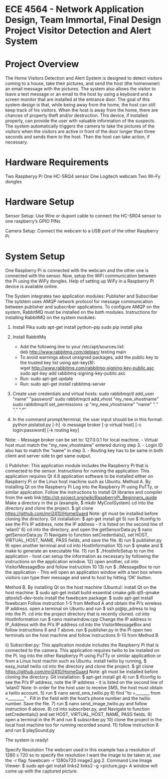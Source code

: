 ECE 4564 - Network Application Design,
Team Immortal, Final Design Project
Visitor Detection and Alert System
===============================

Project Overview
========================
The Home Visitors Detection and Alert System is designed to detect visitors coming to a house, take their pictures, and send the host (the homeowner) an email message with the pictures. The system also allows the visitor to leave a text message or an email to the host by using a keyboard and a screen monitor that are installed at the entrance door. The goal of this system design is that, while being away from the home, the host can still keep track of his visitors.  When the host is away from the home, there are chances of property theft and/or destruction. This device, if installed properly, can provide the user with valuable information of the suspects. The system automatically triggers the camera to take the pictures of the visitors when the visitors are active in front of the door longer than three seconds and sends them to the host. Then the host can take action, if necessary.

Hardware Requirements
========================
Two Raspberyy Pi
One HC-SRQ4 sensor
One Logitech webcam
Two Wi-Fy dongles

Hardware Setup
========================
Sensor Setup:
Use Wire or dupont cable to connect the HC-SR04 sensor to one raspberry’s GPIO PINs

Camera Setup:
Connect the webcam to a USB port of the other Raspberry Pi




System Setup
===============================
One Raspberry Pi is connected with the webcam and the other one is connected with the sensor. Now, setup the WiFi communication between the Pi using the WiFy dongles. Help of setting up WiFy in a Raspberry Pi device is available online.
    
The System integrates two application modules: Publisher and Subscriber
The sytstem uses AMQP network protocol for message communication between publisher and subscriber applications. To configure AMQP on the system, RabbitMQ must be installed on the both modules.
Instructions for installing RabbitMQ on the system modules:
1. Install Pika
    sudo apt-get install python-pip
    sudo pip install pika

2. Install RabbitMq
    - Add the following line to your /etc/apt/sources.list:     
        deb http://www.rabbitmq.com/debian/ testing main
    - To avoid warnings about unsigned packages, add the public key to the trusted key list using apt-key(8):     
        wget http://www.rabbitmq.com/rabbitmq-signing-key-public.asc
        sudo apt-key add rabbitmq-signing-key-public.asc
    - Run:  sudo apt-get update
    - Run: sudo apt-get install rabbitmq-server

3. Create user credentials and virtual hosts:
    sudo rabbitmqctl add_user "name" "password"
    sudo rabbitmqctl add_vhost "my_new_vhostname"
    sudo rabbitmqctl set_permissions -p "my_new_vhostname" "name"  ".*" ".*" ".*"

4. In the command prompt/terminal, the user input should be in this format:
    python pistatsd.py [-h] -b message broker [-p virtual host] [-c login:password] [-k routing key]

Note:
    - Message broker can be set to: 127.0.0.1 for local machine.
    - Virtual host must match the "my_new_vhostname" entered during step 3.
    - Login ID also has to match the “name” in step 3.
    - Routing key has to be same in both client and server side to get same output.

i) Publisher: This application module includes the Raspberry Pi that is connected to the sensor.
Instructions for running the application:
This application requires Qt 4.8 application software to be installed either on Raspberry Pi or the Linux host machine such as Ubuntu.
Method A. By installing Qt on the Raspberry Pi
Log into the Raspberry Pi using PuTTy, or similar application.
Follow the instructions to install Qt libraries and compiler from the web link:http://qt-project.org/wiki/RaspberryPi_Beginners_guide
Make a directory in the pi (example, $ mkdir MyCoolSystem)
cd into the directory and clone the project.
    $ git clone https://github.com/mri2410/HomeGuard
    Note: git must be installed before cloning the directory.
    Git installation: $ apt-get install git
      5)  run $ ifconfig to see the Pi’s IP address, note the IP address - it is listed on the second line of ‘wlan0’
      6)  cd into the directory, and open the getSensorData.py
$ nano getSensorData.py
      7)   Navigate to function setCredentials(), set HOST, VIRTUAL_HOST, NAME, PASS fields, and save the file.
8) run $ publisher.py
9) open another terminal and cd into HostInformation
10) run $ qmake and $ make to generate an executable file.
11) run $ ./HostInfoSetup to run the application - host can setup the information as necessary by following the instructions on the application window.
12) open another, cd into VisitorMessageBox and follow instruction 10
13) run $ ./MessageBox to run the application - This will open an application window with a text box where visitors can type their message and send to host by hitting ‘OK’ button.
    
Method B. By installing Qt on the host machine (Ubuntu):
install Qt on the host machine: $ sudo apt-get install build-essential cmake gdb qt5-qmake qttools5-dev-tools
install the fswebcam package:
$ sudo apt-get install fswebcam
Follow instruction 1-5 from Method A and obtain the Pi’s wireless IP address.
open a terminal on Ubuntu and run $ ssh pi@ip_adress to log into the Pi.
cd into the project directory that is recently cloned. 
cd into HostInformation
run $ nano mainwindow.cpp
Change the IP address in IP_Address with the Pi’s IP address
cd into the VisitorMessageBox and follow instructions 6 and 7 above.
run $ publisher.py in the Pi
open two terminals on the host machine and follow instructions 9-13 from Method B

ii) Subscriber.py: This application module includes the Raspberry Pi that is connected to the camera.
This application requires twilio to  be installed on the Pi.
log into the other Raspberyy Pi using PuTTy or similar applicattion or from a Linux host machin such as Ubuntu.
install twilio by running, $ easy_install twilio
cd into the directory and clone the project.
    $ git clone https://github.com/mri2410/HomeGuard
    Note: git must be installed before cloning the directory.
    Git installation: $ apt-get install git
      4)  run $ ifconfig to see the Pi’s IP address, note the IP address - it is listed on the second line of ‘wlan0’
Note: In order for the host user to receive SMS, the host must obtain a twilio account.
5) run $ nano send_sms_twilio.py
6) find "to =_______  from =________" .
Fill in the field with the host’s phone number and the twilio number. Save the file.
7) run $ nano send_image_twilio.py and follow instruction 6 above.
8) cd into subscriber.py, and Navigate to function setCredentials() and set HOST, VIRTUAL_HOST, NAME, PASS fields.
9) open a terminal in the Pi and run $ subscriber.py
10) clone the project in the local host machine too for running recorded sound.
11) follow instruction 8 and run $ playSound.py

The system is ready!
          
Specify Resolution
The webcam used in this example has a resolution of 1280 x 720 so to specify the resolution I want the image to be taken at, use the -r flag:
fswebcam -r 1280x720 image2.jpg
2. Command Line Image Viewer:
$ sudo apt-get install links2
links2 -g <picture.jpg> 
 A window will come up with the captured picture.
 
 

